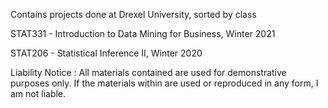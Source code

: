 Contains projects done at Drexel University, sorted by class

STAT331 - Introduction to Data Mining for Business, Winter 2021

STAT206 - Statistical Inference II, Winter 2020

Liability Notice :
All materials contained are used for demonstrative purposes only. If the materials within are used or reproduced in any form, I am not liable.
